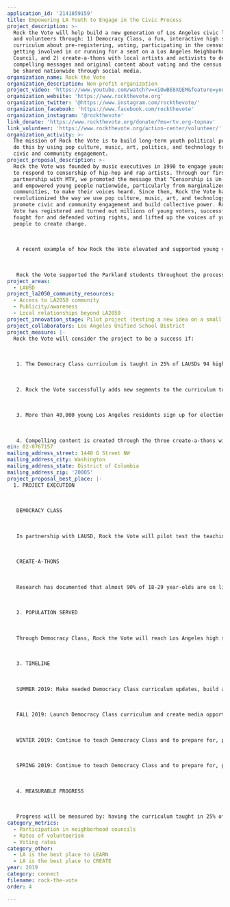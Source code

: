 ```yaml
---
application_id: '2141859159'
title: Empowering LA Youth to Engage in the Civic Process
project_description: >-
  Rock the Vote will help build a new generation of Los Angeles civic leaders
  and volunteers through: 1) Democracy Class, a fun, interactive high school
  curriculum about pre-registering, voting, participating in the census, and
  getting involved in or running for a seat on a Los Angeles Neighborhood
  Council, and 2) create-a-thons with local artists and activists to develop
  compelling messages and original content about voting and the census that will
  be shared nationwide through social media.
organization_name: Rock the Vote
organization_description: Non-profit organization
project_video: 'https://www.youtube.com/watch?v=xiOwBE8XQEM&feature=youtu.be'
organization_website: 'https://www.rockthevote.org'
organization_twitter: '@https://www.instagram.com/rockthevote/'
organization_facebook: 'https://www.facebook.com/rockthevote'
organization_instagram: '@rockthevote'
link_donate: 'https://www.rockthevote.org/donate/?ms=rtv.org-topnav'
link_volunteer: 'https://www.rockthevote.org/action-center/volunteer/'
organization_activity: >-
  The mission of Rock the Vote is to build long-term youth political power. We
  do this by using pop culture, music, art, politics, and technology to promote
  civic and community engagement.
project_proposal_description: >-
  Rock the Vote was founded by music executives in 1990 to engage young people
  to respond to censorship of hip-hop and rap artists. Through our first
  partnership with MTV, we promoted the message that “Censorship is Un-American”
  and empowered young people nationwide, particularly from marginalized
  communities, to make their voices heard. Since then, Rock the Vote has
  revolutionized the way we use pop culture, music, art, and technology to
  promote civic and community engagement and build collective power. Rock the
  Vote has registered and turned out millions of young voters, successfully
  fought for and defended voting rights, and lifted up the voices of young
  people to create change.
   
   
   
   A recent example of how Rock the Vote elevated and supported young voices to drive change was our work with the students from Marjory Stoneman Douglas High School in Parkland, Florida. After the tragic mass shooting at their school in February of 2018, these students refused to be silenced or patronized. The Parkland students were connected to Rock the Vote, and we worked alongside them to ensure the movement provided the path for tangible civic action and engagement. 
   
   
   
   Rock the Vote supported the Parkland students throughout the process of their coordinating the national March for Our Lives. We powered voter registration efforts at the DC march and sibling marches around the country and their Road to Change bus tour through a customized online voter registration tool and text-to-code directing youth to register. We also advised the students on the voter registration process and how to capture contact data, engaged members of our network in promoting and volunteering at the march, produced voter registration drive and social media toolkits, helped to coordinate and set up volunteer training, hosted the official pre-march poster-making event, provided research and resources to inform the selection of Road to Change bus tour stops, and sent GOTV and other election reminders to youth registered through the Parkland Student’s movement. Rock the Vote is proud that we were able to empower the Parkland students by providing critical support to them in their quest to bring about transformational change.
project_areas:
  - LAUSD
project_la2050_community_resources:
  - Access to LA2050 community
  - Publicity/awareness
  - Local relationships beyond LA2050
project_innovation_stage: Pilot project (testing a new idea on a small scale to prove feasibility)
project_collaborators: Los Angeles Unified School District
project_measure: |-
  Rock the Vote will consider the project to be a success if:
   
   
   
   1. The Democracy Class curriculum is taught in 25% of LAUSDs 94 high schools during the grant period with a long-term goal of having the curriculum taught in all high schools annually.
   
   
   
   2. Rock the Vote successfully adds new segments to the curriculum to include information on the city’s network of Neighborhood Councils and the census. 
   
   
   
   3. More than 40,000 young Los Angeles residents sign up for election reminders and ongoing information about voting and elections.
   
   
   
   4. Compelling content is created through the three create-a-thons with at least 150 participants and shared widely with Los Angeles nonprofit organizations, businesses and government agencies.
ein: 02-0767157
mailing_address_street: 1440 G Street NW
mailing_address_city: Washington
mailing_address_state: District of Columbia
mailing_address_zip: '20005'
project_proposal_best_place: |-
  1. PROJECT EXECUTION
   
   
   
   DEMOCRACY CLASS
   
   
   
   In partnership with LAUSD, Rock the Vote will pilot test the teaching the curriculum in LAs high schools. This will include getting the buy in of teachers and other stakeholders to build a culture where civics education is prioritized. We will also create a coalition of LA partners to promote the use of the curriculum by community centers and youth-serving organizations. The curriculum will include lessons on voting and pre-registering, LAs Neighborhood Councils, voting rights, local elections, and a hands-on exercise on a local issue. 
   
   
   
   CREATE-A-THONS 
   
   
   
   Research has documented that almost 90% of 18-29 year-olds are on line and that engaging in activism through social media and other online tools led to offline activism. Rock the Vote will tap the enormous creative talent of the Los Angeles community by hosting three day-long or weekend-long “create-a-thons” for youth ages16-34 in the arts community. They will create original content such as memes, videos, flyers, posters, and graphics that will encourage voting, participating in the census, and volunteering to register voters and/or fighting misinformation about the census. Rock the Vote will recruit participants through local arts and civic engagement nonprofits, student organizations, Boys and Girls Clubs, and groups that engage people of color. We will also advertise the create-a-thons through creative media and entertainment partners, film schools, Facebook, and other social media channels. 
   
   
   
   2. POPULATION SERVED
   
   
   
   Through Democracy Class, Rock the Vote will reach Los Angeles high school juniors and seniors. Through the create-a-thons, we will work with community partners and volunteers ages 16-34 from the arts and activist communities, with a focus on reaching youth of color and bilingual youth.
   
   
   
   3. TIMELINE 
   
   
   
   SUMMER 2019: Make needed Democracy Class curriculum updates, build a coalition of local partners to promote the curriculum, line up the teaching of the curriculum with LAUSD, and create systems for tracking the number of students served. Develop marketing campaign for create-a-thons and build a website to house the content.
   
   
   
   FALL 2019: Launch Democracy Class curriculum and create media opportunities on the importance of civics education and prepare for, promote, and host the first create-a-thon. 
   
   
   
   WINTER 2019: Continue to teach Democracy Class and to prepare for, promote, and host the second create-a-thon so that messaging can be used to promote the 2020 primary elections and the census.
   
   
   
   SPRING 2019: Continue to teach Democracy Class and to prepare for, promote, and host the third create-a-thon to promote the 2020 primary and general elections and the census.
   
   
   
   4. MEASURABLE PROGRESS
   
   
   
   Progress will be measured by: having the curriculum taught in 25% of LAUSD’s 94 high schools, recruiting more than 150 youth to create compelling content on the census and voting, and signing up at least 40,000 Los Angeles to receive information on voting.
category_metrics:
  - Participation in neighborhood councils
  - Rates of volunteerism
  - Voting rates
category_other:
  - LA is the best place to LEARN
  - LA is the best place to CREATE
year: 2019
category: connect
filename: rock-the-vote
order: 4

---
```

